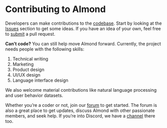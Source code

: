 # Contributing to Almond

Developers can make contributions to the [codebase](https://github.com/stanford-oval/almond-cloud). Start by looking at the [Issues](https://github.com/issues?utf8=%E2%9C%93&q=is%3Aopen+is%3Aissue+user%3Astanford-oval+archived%3Afalse) section to get some ideas. If you have an idea of your own, feel free to [submit](https://github.com/stanford-oval/almond-cloud/blob/master/CONTRIBUTING.md) a pull request.

**Can’t code?** You can still help move Almond forward. Currently, the project needs people with the following skills:

1. Technical writing
2. Marketing
3. Product design
4. UI/UX design
5. Language interface design

We also welcome material contributions like natural language processing and user behavior datasets.

Whether you’re a coder or not, join our [forum](https://community.almond.stanford.edu) to get started. The forum is also a great place to get updates, discuss Almond with other passionate members, and seek help. If you’re into Discord, we have a [channel](https://discord.gg/anthtR4) there too.
